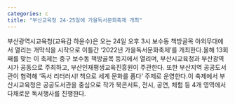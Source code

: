 ```yaml
---
categories: c
title: "부산교육청 24·25일에 가을독서문화축제 개최"
---
```

부산광역시교육청(교육감 하윤수)은 오는 24일 오후 3시 보수동 책방골목 야외무대에서 열리는 개막식을 시작으로 이틀간 ‘2022년 가을독서문화축제’를 개최한다.올해 13회째를 맞는 이 축제는 중구 보수동 책방골목 등지에서 열리며, 부산시교육청과 부산광역시가 공동으로 주최하고, 부산인재평생교육진흥원이 주관한다. 또한 부산지역 공공도서관이 협력해 ‘독서 리터러시! 책으로 세계 문화를 품다’ 주제로 운영한다.이 축제에서 부산시교육청은 공공도서관을 중심으로 작가 북콘서트, 전시, 공연, 체험 등 4개 영역에서 다채로운 독서행사를 진행한다.
